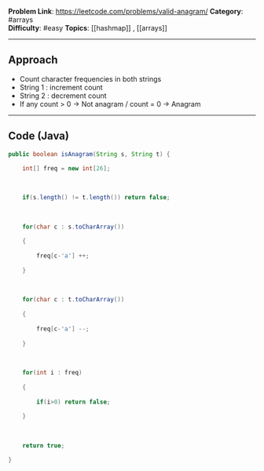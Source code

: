 **Problem Link**: https://leetcode.com/problems/valid-anagram/
**Category**: #arrays   
**Difficulty**: #easy 
**Topics**: [[hashmap]] , [[arrays]] 

---

## Approach

- Count character frequencies in both strings 
- String 1 : increment count
- String 2 : decrement count
- If any count > 0 -> Not anagram / count = 0 -> Anagram 

---

## Code (Java)

```java
public boolean isAnagram(String s, String t) {

	int[] freq = new int[26];
	
	  
	
	if(s.length() != t.length()) return false;
	
	  
	
	for(char c : s.toCharArray())
	
	{
	
		freq[c-'a'] ++;
	
	}
	
	  
	
	for(char c : t.toCharArray())
	
	{
	
		freq[c-'a'] --;
	
	}
	
	  
	
	for(int i : freq)
	
	{
	
		if(i>0) return false;
	
	}
	
	  
	
	return true;

}

```






